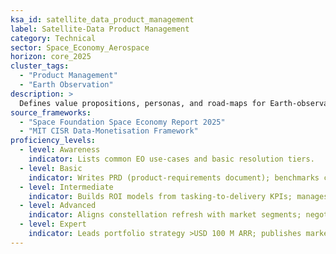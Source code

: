 ```yaml
---
ksa_id: satellite_data_product_management
label: Satellite-Data Product Management
category: Technical
sector: Space_Economy_Aerospace
horizon: core_2025
cluster_tags:
  - "Product Management"
  - "Earth Observation"
description: >
  Defines value propositions, personas, and road-maps for Earth-observation (EO) and communications data services; balances latency, resolution, revisit, and price to meet defence, agriculture, climate-risk and insurance markets.
source_frameworks:
  - "Space Foundation Space Economy Report 2025"
  - "MIT CISR Data-Monetisation Framework"
proficiency_levels:
  - level: Awareness
    indicator: Lists common EO use-cases and basic resolution tiers.
  - level: Basic
    indicator: Writes PRD (product-requirements document); benchmarks competitors.
  - level: Intermediate
    indicator: Builds ROI models from tasking-to-delivery KPIs; manages beta users.
  - level: Advanced
    indicator: Aligns constellation refresh with market segments; negotiates SLAs.
  - level: Expert
    indicator: Leads portfolio strategy >USD 100 M ARR; publishes market white-papers.
---
```

